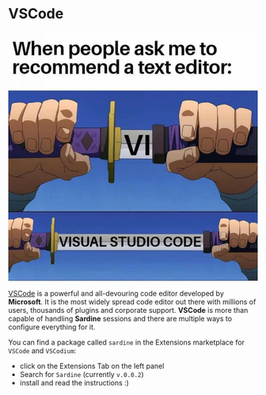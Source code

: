 # VSCode

![img](visual.jpeg)

[VSCode](https://code.visualstudio.com/) is a powerful and all-devouring code editor developed by ****Microsoft****. It is the most widely spread code editor out there with millions of users, thousands of plugins and corporate support. **VSCode** is more than capable of handling **Sardine** sessions and there are multiple ways to configure everything for it.

You can find a package called `sardine` in the Extensions marketplace for `VSCode` and `VSCodium`: 
- click on the Extensions Tab on the left panel
- Search for `Sardine` (currently `v.0.0.2`)
- install and read the instructions :)

